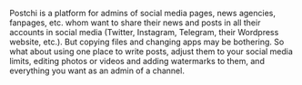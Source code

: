 Postchi is a platform for admins of social media pages, news agencies, fanpages, etc. whom want to share their news and posts in all their accounts in social media (Twitter, Instagram, Telegram, their Wordpress website, etc.). But copying files and changing apps may be bothering. So what about using one place to write posts, adjust them to your social media limits, editing photos or videos and adding watermarks to them, and everything you want as an admin of a channel.

